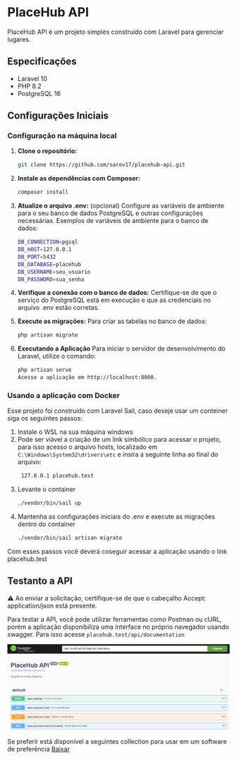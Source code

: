 # PlaceHub API

PlaceHub API é um projeto simples construído com Laravel para gerenciar lugares.

## Especificações

- Laravel 10
- PHP 8.2
- PostgreSQL 16

## Configurações Iniciais
### Configuração na máquina local
1. **Clone o repositório:**
   ```sh
   git clone https://github.com/sarev17/placehub-api.git

2. **Instale as dependências com Composer:**
   ```sh
   composer install

3. **Atualize o arquivo .env:** (opcional)
    Configure as variáveis de ambiente para o seu banco de dados PostgreSQL e outras configurações necessárias.
    Exemplos de variáveis de ambiente para o banco de dados:
    ```sh
    DB_CONNECTION=pgsql
    DB_HOST=127.0.0.1
    DB_PORT=5432
    DB_DATABASE=placehub
    DB_USERNAME=seu_usuario
    DB_PASSWORD=sua_senha

4. **Verifique a conexão com o banco de dados:**
    Certifique-se de que o serviço do PostgreSQL está em execução e que as credenciais no arquivo .env estão corretas.


5. **Execute as migrações:**
    Para criar as tabelas no banco de dados:
    ```sh
    php artisan migrate


6. **Executando a Aplicação**
    Para iniciar o servidor de desenvolvimento do Laravel, utilize o comando:
    ```sh
    php artisan serve
    Acesse a aplicação em http://localhost:8000.

### Usando a aplicação com Docker
Esse projeto foi construído com Laravel Sail, caso deseje usar um conteiner siga os seguintes passos:
1. Instale o WSL na sua máquina windows
2. Pode ser viável a criação de um link simbólico para acessar o projeto, para isso acesso o arquivo hosts, localizado em ``C:\Windows\System32\drivers\etc`` e insira a seguinte linha ao final do arquivo:
   ```sh
    127.0.0.1 placehub.test
    ```
3. Levante o container
   ```sh
   ./vendor/bin/sail up
   ```
4. Mantenha as configurações iniciais do .env e execute as migrações dentro do container
   ```sh
   ./vendor/bin/sail artisan migrate
   ```
Com esses passos você deverá coseguir acessar a aplicação usando o link placehub.test
 
 ## Testanto a API
 
⚠ Ao enviar a solicitação, certifique-se de que o cabeçalho Accept: application/json está presente. 
 
 Para testar a API, você pode utilizar ferramentas como Postman ou cURL, porém a aplicação disponibiliza uma interface no próprio navegador usando swagger.
 Para isso acesse ``placehub.test/api/documentation``

 <img src="https://github.com/sarev17/placehub-api/blob/main/public/images/Captura%20de%20tela%202024-08-01%20000841.png"></img>

Se preferir está disponível a seguintes collection para usar em um software de preferência [Baixar](https://github.com/sarev17/placehub-test/blob/main/public/files/Insomnia_2024-08-01.json)
 
